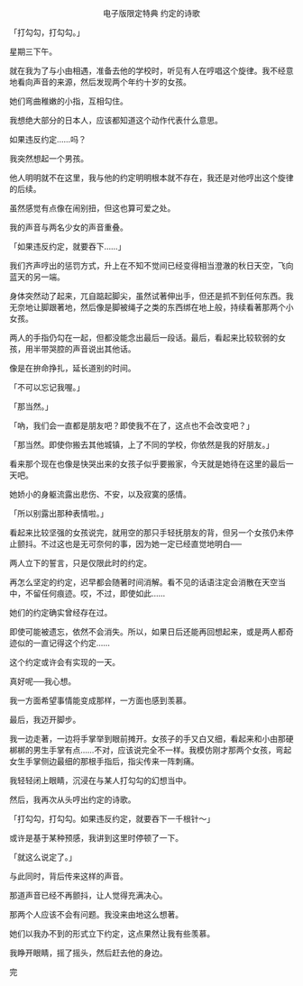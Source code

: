<p align="center">电子版限定特典 约定的诗歌</p>

「打勾勾，打勾勾。」

星期三下午。

就在我为了与小由相遇，准备去他的学校时，听见有人在哼唱这个旋律。我不经意地看向声音的来源，然后发现两个年约十岁的女孩。

她们弯曲稚嫩的小指，互相勾住。

我想绝大部分的日本人，应该都知道这个动作代表什么意思。

如果违反约定……吗？

我突然想起一个男孩。

他人明明就不在这里，我与他的约定明明根本就不存在，我还是对他哼出这个旋律的后续。

虽然感觉有点像在闹别扭，但这也算可爱之处。

我的声音与两名少女的声音重叠。

「如果违反约定，就要吞下……」

我们齐声哼出的惩罚方式，升上在不知不觉间已经变得相当澄澈的秋日天空，飞向蓝天的另一端。

身体突然动了起来，兀自踮起脚尖，虽然试著伸出手，但还是抓不到任何东西。我无奈地让脚跟著地，然后像是脚被绳子之类的东西绑在地上般，持续看著那两个小女孩。

两人的手指仍勾在一起，但都没能念出最后一段话。最后，看起来比较软弱的女孩，用半带哭腔的声音说出其他话。

像是在拚命挣扎，延长道别的时间。

「不可以忘记我喔。」

「那当然。」

「吶，我们会一直都是朋友吧？即使我不在了，这点也不会改变吧？」

「那当然。即使你搬去其他城镇，上了不同的学校，你依然是我的好朋友。」

看来那个现在也像是快哭出来的女孩子似乎要搬家，今天就是她待在这里的最后一天吧。

她娇小的身躯流露出悲伤、不安，以及寂寞的感情。

「所以别露出那种表情啦。」

看起来比较坚强的女孩说完，就用空的那只手轻抚朋友的背，但另一个女孩仍未停止颤抖。不过这也是无可奈何的事，因为她一定已经直觉地明白──

两人立下的誓言，只是仅限此时的约定。

再怎么坚定的约定，迟早都会随著时间消解。看不见的话语注定会消散在天空当中，不留任何痕迹。哎，不过，即使如此……

她们的约定确实曾经存在过。

即使可能被遗忘，依然不会消失。所以，如果日后还能再回想起来，或是两人都奇迹似的一直记得这个约定……

这个约定或许会有实现的一天。

真好呢──我心想。

我一方面希望事情能变成那样，一方面也感到羡慕。

最后，我迈开脚步。

我一边走著，一边将手掌举到眼前摊开。女孩子的手又白又细，看起来和小由那硬梆梆的男生手掌有点……不对，应该说完全不一样。我模仿刚才那两个女孩，弯起女生手掌侧边最细的那根手指后，指尖传来一阵刺痛。

我轻轻闭上眼睛，沉浸在与某人打勾勾的幻想当中。

然后，我再次从头哼出约定的诗歌。

「打勾勾，打勾勾。如果违反约定，就要吞下一千根针～」

或许是基于某种预感，我讲到这里时停顿了一下。

「就这么说定了。」

与此同时，背后传来这样的声音。

那道声音已经不再颤抖，让人觉得充满决心。

那两个人应该不会有问题。我没来由地这么想著。

她们以我办不到的形式立下约定，这点果然让我有些羡慕。

我睁开眼睛，摇了摇头，然后赶去他的身边。

完

